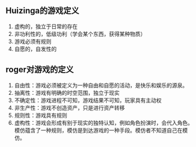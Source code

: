 ## Huizinga的游戏定义

1. 虚构的，独立于日常的存在
2. 非功利性的，低级功利（学会某个东西，获得某种物质）
3. 游戏必须有规则
4. 自愿的，自发性的

## roger对游戏的定义

1. 自由性：游戏必须被定义为一种自由和自愿的活动，是快乐和娱乐的源泉。
2. 抽离性：游戏有明确的时空范围，独立于现实
3. 不确定性：游戏进程不可知，游戏结果不可知，玩家具有主动权
4. 非生产性：游戏不创造资产，只是进行资产转移
5. 规则性：游戏具有规则
6. 虚构性：游戏会形成有别于现实的独特认知，例如角色扮演时，会代入角色。模仿蕴含了一种规则，模仿是到达游戏的一种手段。模仿者不知道自己在模仿。